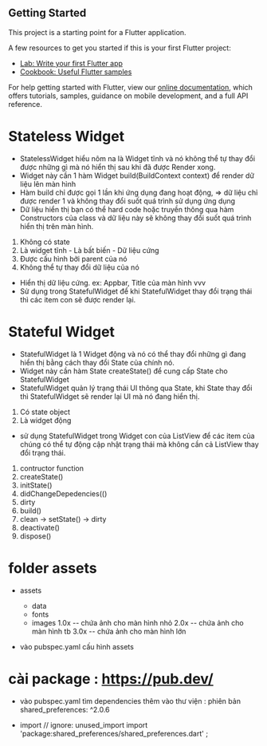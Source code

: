 ## Getting Started

This project is a starting point for a Flutter application.

A few resources to get you started if this is your first Flutter project:

- [Lab: Write your first Flutter app](https://flutter.dev/docs/get-started/codelab)
- [Cookbook: Useful Flutter samples](https://flutter.dev/docs/cookbook)

For help getting started with Flutter, view our
[online documentation](https://flutter.dev/docs), which offers tutorials,
samples, guidance on mobile development, and a full API reference.

# Stateless Widget

- StatelessWidget hiểu nôm na là Widget tĩnh và nó không thể tự thay đổi được
  những gì mà nó hiển thị sau khi đã được Render xong.
- Widget này cần 1 hàm Widget build(BuildContext context) để render dữ liệu lên màn hình
- Hàm build chỉ được gọi 1 lần khi ứng dụng đang hoạt động,
  => dữ liệu chỉ được render 1 và không thay đổi suốt quá trình sử dụng ứng dụng
- Dữ liệu hiển thị bạn có thể hard code hoặc truyền thông qua hàm Constructors của
  class và dữ liệu này sẽ không thay đổi suốt quá trình hiển thị trên màn hình.

1. Không có state
2. Là widget tĩnh - Là bất biến - Dữ liệu cứng
3. Được cấu hình bởi parent của nó
4. Không thể tự thay đổi dữ liệu của nó

<!-- sử dụng khi -->

- Hiển thị dữ liệu cứng. ex: Appbar, Title của màn hình vvv
- Sử dụng trong StatefulWidget để khi StatefulWidget thay đổi trạng thái
  thì các item con sẽ được render lại.

# Stateful Widget

- StatefulWidget là 1 Widget động và nó có thể thay đổi những gì đang hiển thị
  bằng cách thay đổi State của chính nó.
- Widget này cần hàm State<StatefulWidget> createState() để cung cấp
  State cho StatefulWidget
- StatefulWidget quản lý trạng thái UI thông qua State, khi State thay đổi
  thì StatefulWidget sẽ render lại UI mà nó đang hiển thị.

1. Có state object
2. Là widget động

<!-- sử dụng khi -->

- sử dụng StatefulWidget trong Widget con của ListView để các item của chúng có thể
  tự động cập nhật trạng thái mà không cần cả ListView thay đổi trạng thái.

<!-- vòng đời - lifecycle -->

1. contructor function
2. createState()
3. initState()
4. didChangeDepedencies(()
5. dirty
6. build()
7. clean -> setState() -> dirty
8. deactivate()
9. dispose()

# folder assets

- assets

  - data
  - fonts
  - images
    1.0x -- chứa ảnh cho màn hình nhỏ
    2.0x -- chứa ảnh cho màn hình tb
    3.0x -- chứa ảnh cho màn hình lớn

- vào pubspec.yaml cấu hình assets

# cài package : https://pub.dev/

- vào pubspec.yaml tìm dependencies
  thêm vào thư viện : phiên bản
  shared_preferences: ^2.0.6

- import
  // ignore: unused_import
  import 'package:shared_preferences/shared_preferences.dart' ;
